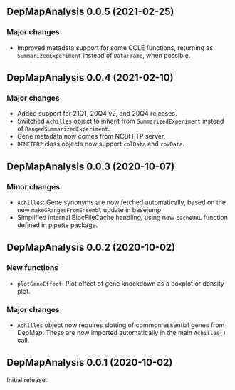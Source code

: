 ## DepMapAnalysis 0.0.5 (2021-02-25)

### Major changes

- Improved metadata support for some CCLE functions, returning as
  `SummarizedExperiment` instead of `DataFrame`, when possible.

## DepMapAnalysis 0.0.4 (2021-02-10)

### Major changes

- Added support for 21Q1, 20Q4 v2, and 20Q4 releases.
- Switched `Achilles` object to inherit from `SummarizedExperiment` instead of
  `RangedSummarizedExperiment`.
- Gene metadata now comes from NCBI FTP server.
- `DEMETER2` class objects now support `colData` and `rowData`.

## DepMapAnalysis 0.0.3 (2020-10-07)

### Minor changes

- `Achilles`: Gene synonyms are now fetched automatically, based on the new
  `makeGRangesFromEnsembl` update in basejump.
- Simplified internal BiocFileCache handling, using new `cacheURL` function
  defined in pipette package.

## DepMapAnalysis 0.0.2 (2020-10-02)

### New functions

- `plotGeneEffect`: Plot effect of gene knockdown as a boxplot or density plot.

### Major changes

- `Achilles` object now requires slotting of common essential genes from DepMap.
  These are now imported automatically in the main `Achilles()` call.

## DepMapAnalysis 0.0.1 (2020-10-02)

Initial release.

